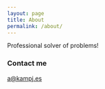 ```yaml
---
layout: page
title: About
permalink: /about/
---
```


Professional solver of problems!

### Contact me

[a@kampj.es](mailto:a@kampj.es)
